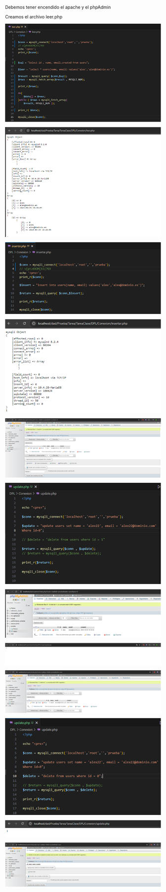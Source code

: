 
Debemos tener encendido el apache y el phpAdmin



Creamos el archivo leer.php


![alt text](image.png)




![alt text](image-1.png)










![alt text](image-4.png)


![alt text](image-2.png)




![alt text](image-3.png)













![alt text](image-5.png)



![alt text](image-7.png)


![alt text](image-6.png)


![alt text](image-8.png)





![alt text](image-9.png)


![alt text](image-10.png)



![alt text](image-11.png)










































